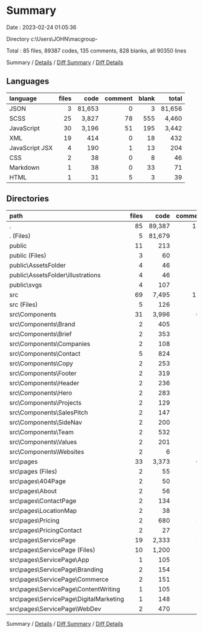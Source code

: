 # Summary

Date : 2023-02-24 01:05:36

Directory c:\\Users\\JOHN\\macgroup-

Total : 85 files,  89387 codes, 135 comments, 828 blanks, all 90350 lines

Summary / [Details](details.md) / [Diff Summary](diff.md) / [Diff Details](diff-details.md)

## Languages
| language | files | code | comment | blank | total |
| :--- | ---: | ---: | ---: | ---: | ---: |
| JSON | 3 | 81,653 | 0 | 3 | 81,656 |
| SCSS | 25 | 3,827 | 78 | 555 | 4,460 |
| JavaScript | 30 | 3,196 | 51 | 195 | 3,442 |
| XML | 19 | 414 | 0 | 18 | 432 |
| JavaScript JSX | 4 | 190 | 1 | 13 | 204 |
| CSS | 2 | 38 | 0 | 8 | 46 |
| Markdown | 1 | 38 | 0 | 33 | 71 |
| HTML | 1 | 31 | 5 | 3 | 39 |

## Directories
| path | files | code | comment | blank | total |
| :--- | ---: | ---: | ---: | ---: | ---: |
| . | 85 | 89,387 | 135 | 828 | 90,350 |
| . (Files) | 5 | 81,679 | 1 | 37 | 81,717 |
| public | 11 | 213 | 5 | 13 | 231 |
| public (Files) | 3 | 60 | 5 | 5 | 70 |
| public\\AssetsFolder | 4 | 46 | 0 | 4 | 50 |
| public\\AssetsFolder\\illustrations | 4 | 46 | 0 | 4 | 50 |
| public\\svgs | 4 | 107 | 0 | 4 | 111 |
| src | 69 | 7,495 | 129 | 778 | 8,402 |
| src (Files) | 5 | 126 | 6 | 21 | 153 |
| src\\Components | 31 | 3,996 | 63 | 496 | 4,555 |
| src\\Components\\Brand | 2 | 405 | 5 | 68 | 478 |
| src\\Components\\Brief | 2 | 353 | 4 | 44 | 401 |
| src\\Components\\Companies | 2 | 108 | 1 | 13 | 122 |
| src\\Components\\Contact | 5 | 824 | 21 | 89 | 934 |
| src\\Components\\Copy | 2 | 253 | 1 | 51 | 305 |
| src\\Components\\Footer | 2 | 319 | 0 | 47 | 366 |
| src\\Components\\Header | 2 | 236 | 11 | 32 | 279 |
| src\\Components\\Hero | 2 | 283 | 3 | 29 | 315 |
| src\\Components\\Projects | 2 | 129 | 12 | 11 | 152 |
| src\\Components\\SalesPitch | 2 | 147 | 0 | 19 | 166 |
| src\\Components\\SideNav | 2 | 200 | 2 | 18 | 220 |
| src\\Components\\Team | 2 | 532 | 1 | 53 | 586 |
| src\\Components\\Values | 2 | 201 | 2 | 19 | 222 |
| src\\Components\\Websites | 2 | 6 | 0 | 3 | 9 |
| src\\pages | 33 | 3,373 | 60 | 261 | 3,694 |
| src\\pages (Files) | 2 | 55 | 1 | 7 | 63 |
| src\\pages\\404Page | 2 | 50 | 1 | 7 | 58 |
| src\\pages\\About | 2 | 56 | 0 | 5 | 61 |
| src\\pages\\ContactPage | 2 | 134 | 4 | 12 | 150 |
| src\\pages\\LocationMap | 2 | 38 | 1 | 6 | 45 |
| src\\pages\\Pricing | 2 | 680 | 31 | 64 | 775 |
| src\\pages\\PricingContact | 2 | 27 | 0 | 4 | 31 |
| src\\pages\\ServicePage | 19 | 2,333 | 22 | 156 | 2,511 |
| src\\pages\\ServicePage (Files) | 10 | 1,200 | 19 | 85 | 1,304 |
| src\\pages\\ServicePage\\App | 1 | 105 | 0 | 4 | 109 |
| src\\pages\\ServicePage\\Branding | 2 | 154 | 0 | 6 | 160 |
| src\\pages\\ServicePage\\Commerce | 2 | 151 | 0 | 6 | 157 |
| src\\pages\\ServicePage\\ContentWriting | 1 | 105 | 0 | 4 | 109 |
| src\\pages\\ServicePage\\DigitalMarketing | 1 | 148 | 0 | 5 | 153 |
| src\\pages\\ServicePage\\WebDev | 2 | 470 | 3 | 46 | 519 |

Summary / [Details](details.md) / [Diff Summary](diff.md) / [Diff Details](diff-details.md)